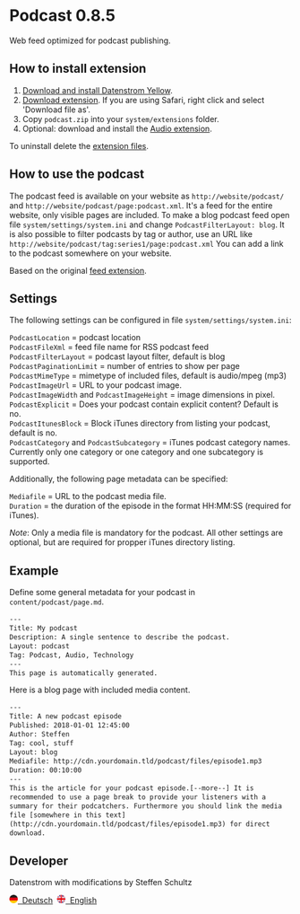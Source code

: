 Podcast 0.8.5
=============
Web feed optimized for podcast publishing.

## How to install extension

1. [Download and install Datenstrom Yellow](https://github.com/datenstrom/yellow/).
2. [Download extension](https://github.com/schulle4u/yellow-extensions-schulle4u/raw/master/zip/podcast.zip). If you are using Safari, right click and select 'Download file as'.
3. Copy `podcast.zip` into your `system/extensions` folder.
4. Optional: download and install the [Audio extension](https://github.com/schulle4u/yellow-extensions-schulle4u/tree/master/audio). 

To uninstall delete the [extension files](extension.ini).

## How to use the podcast

The podcast feed is available on your website as `http://website/podcast/` and `http://website/podcast/page:podcast.xml`. It's a feed for the entire website, only visible pages are included. To make a blog podcast feed open file `system/settings/system.ini` and change `PodcastFilterLayout: blog`. It is also possible to filter podcasts by tag or author, use an URL like `http://website/podcast/tag:series1/page:podcast.xml` You can add a link to the podcast somewhere on your website. 

Based on the original [feed extension](https://github.com/datenstrom/yellow-extensions/tree/master/features/feed).

## Settings

The following settings can be configured in file `system/settings/system.ini`:

`PodcastLocation` = podcast location  
`PodcastFileXml` = feed file name for RSS podcast feed  
`PodcastFilterLayout` = podcast layout filter, default is blog  
`PodcastPaginationLimit` = number of entries to show per page  
`PodcastMimeType` = mimetype of included files, default is audio/mpeg (mp3)  
`PodcastImageUrl` = URL to your podcast image.  
`PodcastImageWidth` and `PodcastImageHeight` = image dimensions in pixel.  
`PodcastExplicit` = Does your podcast contain explicit content? Default is no.  
`PodcastItunesBlock` = Block iTunes directory from listing your podcast, default is no.  
`PodcastCategory` and `PodcastSubcategory` = iTunes podcast category names. Currently only one category or one category and one subcategory is supported.  

Additionally, the following page metadata can be specified: 

`Mediafile` = URL to the podcast media file.  
`Duration` = the duration of the episode in the format HH:MM:SS (required for iTunes).  

*Note*: Only a media file is mandatory for the podcast. All other settings are optional, but are required for propper iTunes directory listing. 

## Example

Define some general metadata for your podcast in `content/podcast/page.md`. 
```
---
Title: My podcast
Description: A single sentence to describe the podcast.
Layout: podcast
Tag: Podcast, Audio, Technology
---
This page is automatically generated.
```

Here is a blog page with included media content. 

```
---
Title: A new podcast episode
Published: 2018-01-01 12:45:00
Author: Steffen
Tag: cool, stuff
Layout: blog
Mediafile: http://cdn.yourdomain.tld/podcast/files/episode1.mp3
Duration: 00:10:00
---
This is the article for your podcast episode.[--more--] It is recommended to use a page break to provide your listeners with a summary for their podcatchers. Furthermore you should link the media file [somewhere in this text](http://cdn.yourdomain.tld/podcast/files/episode1.mp3) for direct download. 
```

## Developer

Datenstrom with modifications by Steffen Schultz

<p>
<a href="README-de.md"><img src="https://raw.githubusercontent.com/datenstrom/yellow-extensions/master/features/help/language-de.png" width="15" height="15" alt="Deutsch">&nbsp; Deutsch</a>&nbsp;
<a href="README.md"><img src="https://raw.githubusercontent.com/datenstrom/yellow-extensions/master/features/help/language-en.png" width="15" height="15" alt="English">&nbsp; English</a>&nbsp;
</p>
